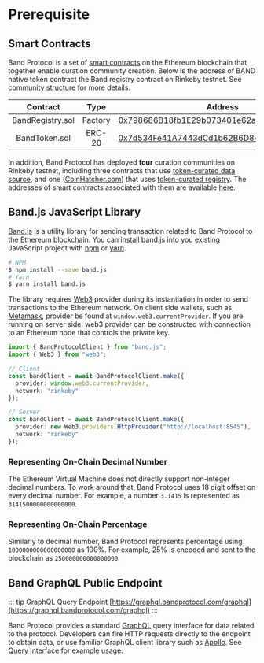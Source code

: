 # Prerequisite

## Smart Contracts

Band Protocol is a set of [smart contracts](https://github.com/bandprotocol/contracts) on the Ethereum blockchain that together enable curation community creation. Below is the address of BAND native token contract the Band registry contract on Rinkeby testnet. See [community structure](/docs/community.md) for more details.

|     Contract     |  Type   |                                                            Address                                                            |
| :--------------: | :-----: | :---------------------------------------------------------------------------------------------------------------------------: |
| BandRegistry.sol | Factory | [0x798686B18fb1E29b073401e62a5aFB8b145bD5C8](https://rinkeby.etherscan.io/address/0x798686B18fb1E29b073401e62a5aFB8b145bD5C8) |
|  BandToken.sol   | ERC-20  | [0x7d534Fe41A7443dCd1b62B6D843A07487f4cc4a4](https://rinkeby.etherscan.io/address/0x7d534Fe41A7443dCd1b62B6D843A07487f4cc4a4) |

In addition, Band Protocol has deployed **four** curation communities on Rinkeby testnet, including three contracts that use [token-curated data source](/docs/tcd.md), and one ([CoinHatcher.com](https://coinhatcher.com)) that uses [token-curated registry](/docs/tcr.md). The addresses of smart contracts associated with them are available [here](/docs/data-query.html#on-chain-query-via-smart-contracts).

## Band.js JavaScript Library

[Band.js](https://github.com/bandprotocol/band.js) is a utility library for sending transaction related to Band Protocol to the Ethereum blockchain. You can install band.js into you existing JavaScript project with [npm](https://npmjs.com) or [yarn](https://yarnpkg.com).

```bash
# NPM
$ npm install --save band.js
# Yarn
$ yarn install band.js
```

The library requires [Web3](https://web3js.readthedocs.io/en/1.0/web3.html) provider during its instantiation in order to send transactions to the Ethereum network. On client side wallets, such as [Metamask](https://metamask.io), provider be found at `window.web3.currentProvider`. If you are running on server side, web3 provider can be constructed with connection to an Ethereum node that controls the private key.

```typescript
import { BandProtocolClient } from "band.js";
import { Web3 } from "web3";

// Client
const bandClient = await BandProtocolClient.make({
  provider: window.web3.currentProvider,
  network: "rinkeby"
});

// Server
const bandClient = await BandProtocolClient.make({
  provider: new Web3.providers.HttpProvider("http://localhost:8545"),
  network: "rinkeby"
});
```

### Representing On-Chain Decimal Number

The Ethereum Virtual Machine does not directly support non-integer decimal numbers. To work around that, Band Protocol uses 18 digit offset on every decimal number. For example, a number `3.1415` is represented as `3141500000000000000`.

### Representing On-Chain Percentage

Similarly to decimal number, Band Protocol represents percentage using `1000000000000000000` as 100%. For example, 25% is encoded and sent to the blockchain as `250000000000000000`.

## Band GraphQL Public Endpoint

::: tip GraphQL Query Endpoint
[https://graphql.bandprotocol.com/graphql](https://graphql.bandprotocol.com/graphql)
:::

Band Protocol provides a standard [GraphQL](https://graphql.org/) query interface for data related to the protocol. Developers can fire HTTP requests directly to the endpoint to obtain data, or use familiar GraphQL client library such as [Apollo](https://apollographql.com/). See [Query Interface](/docs/data-query.md) for example usage.

<!-- ```bash
# Get name and address of all communities
$ curl \
  -X POST \
  -H "Content-Type: application/json" \
  --data '{ "query": "{ allCommunities { nodes { name address } } }" }' \
  https://graphql.rinkeby.bandprotocol.com/graphql
```

Alternatively, GraphQL queries can be issued directly from band.js.

```typescript
import { Utils } from "band.js";

const data = await Utils.graphqlRequest(`{
  allCommunities {
    nodes {
      name
      address
    }
  }
}`);
``` -->

<!-- Note that service like

Graphical query interface (powered by [GraphiQL](https://github.com/graphql/graphiql)) is also available at [https://graphql.bandprotocol.com/graphiql](https://graphql.bandprotocol.com/graphiql) -->
